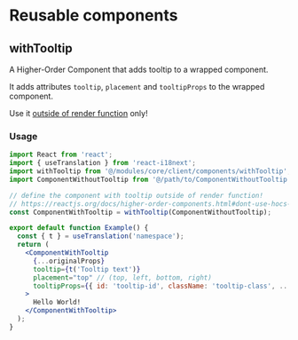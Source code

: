 # Reusable components

## withTooltip

A Higher-Order Component that adds tooltip to a wrapped component.

It adds attributes `tooltip`, `placement` and `tooltipProps` to the wrapped component.

Use it [outside of render function](https://reactjs.org/docs/higher-order-components.html#dont-use-hocs-inside-the-render-method) only!

### Usage

```jsx
import React from 'react';
import { useTranslation } from 'react-i18next';
import withTooltip from '@/modules/core/client/components/withTooltip';
import ComponentWithoutTooltip from '@/path/to/ComponentWithoutTooltip';

// define the component with tooltip outside of render function!
// https://reactjs.org/docs/higher-order-components.html#dont-use-hocs-inside-the-render-method
const ComponentWithTooltip = withTooltip(ComponentWithoutTooltip);

export default function Example() {
  const { t } = useTranslation('namespace');
  return (
    <ComponentWithTooltip
      {...originalProps}
      tooltip={t('Tooltip text')}
      placement="top" // (top, left, bottom, right)
      tooltipProps={{ id: 'tooltip-id', className: 'tooltip-class', ...etc }}
    >
      Hello World!
    </ComponentWithTooltip>
  );
}
```
